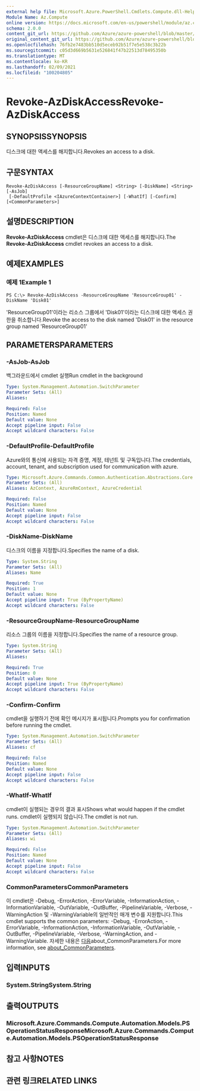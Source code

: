 ```yaml
---
external help file: Microsoft.Azure.PowerShell.Cmdlets.Compute.dll-Help.xml
Module Name: Az.Compute
online version: https://docs.microsoft.com/en-us/powershell/module/az.compute/revoke-azdiskaccess
schema: 2.0.0
content_git_url: https://github.com/Azure/azure-powershell/blob/master/src/Compute/Compute/help/Revoke-AzDiskAccess.md
original_content_git_url: https://github.com/Azure/azure-powershell/blob/master/src/Compute/Compute/help/Revoke-AzDiskAccess.md
ms.openlocfilehash: 76fb2e7483bb510d5eceb92b51f7e5e538c3b22b
ms.sourcegitcommit: c05d3d669b5631e526841f47b22513d78495350b
ms.translationtype: MT
ms.contentlocale: ko-KR
ms.lasthandoff: 02/09/2021
ms.locfileid: "100204805"
---
```

# <span data-ttu-id="1365b-101">Revoke-AzDiskAccess</span><span class="sxs-lookup"><span data-stu-id="1365b-101">Revoke-AzDiskAccess</span></span>

## <span data-ttu-id="1365b-102">SYNOPSIS</span><span class="sxs-lookup"><span data-stu-id="1365b-102">SYNOPSIS</span></span>
<span data-ttu-id="1365b-103">디스크에 대한 액세스를 해지합니다.</span><span class="sxs-lookup"><span data-stu-id="1365b-103">Revokes an access to a disk.</span></span>

## <span data-ttu-id="1365b-104">구문</span><span class="sxs-lookup"><span data-stu-id="1365b-104">SYNTAX</span></span>

```
Revoke-AzDiskAccess [-ResourceGroupName] <String> [-DiskName] <String> [-AsJob]
 [-DefaultProfile <IAzureContextContainer>] [-WhatIf] [-Confirm] [<CommonParameters>]
```

## <span data-ttu-id="1365b-105">설명</span><span class="sxs-lookup"><span data-stu-id="1365b-105">DESCRIPTION</span></span>
<span data-ttu-id="1365b-106">**Revoke-AzDiskAccess** cmdlet은 디스크에 대한 액세스를 해지합니다.</span><span class="sxs-lookup"><span data-stu-id="1365b-106">The **Revoke-AzDiskAccess** cmdlet revokes an access to a disk.</span></span>

## <span data-ttu-id="1365b-107">예제</span><span class="sxs-lookup"><span data-stu-id="1365b-107">EXAMPLES</span></span>

### <span data-ttu-id="1365b-108">예제 1</span><span class="sxs-lookup"><span data-stu-id="1365b-108">Example 1</span></span>
```
PS C:\> Revoke-AzDiskAccess -ResourceGroupName 'ResourceGroup01' -DiskName 'Disk01'
```

<span data-ttu-id="1365b-109">'ResourceGroup01'이라는 리소스 그룹에서 'Disk01'이라는 디스크에 대한 액세스 권한을 취소합니다.</span><span class="sxs-lookup"><span data-stu-id="1365b-109">Revoke the access to the disk named 'Disk01' in the resource group named 'ResourceGroup01'</span></span>

## <span data-ttu-id="1365b-110">PARAMETERS</span><span class="sxs-lookup"><span data-stu-id="1365b-110">PARAMETERS</span></span>

### <span data-ttu-id="1365b-111">-AsJob</span><span class="sxs-lookup"><span data-stu-id="1365b-111">-AsJob</span></span>
<span data-ttu-id="1365b-112">백그라운드에서 cmdlet 실행</span><span class="sxs-lookup"><span data-stu-id="1365b-112">Run cmdlet in the background</span></span>

```yaml
Type: System.Management.Automation.SwitchParameter
Parameter Sets: (All)
Aliases:

Required: False
Position: Named
Default value: None
Accept pipeline input: False
Accept wildcard characters: False
```

### <span data-ttu-id="1365b-113">-DefaultProfile</span><span class="sxs-lookup"><span data-stu-id="1365b-113">-DefaultProfile</span></span>
<span data-ttu-id="1365b-114">Azure와의 통신에 사용되는 자격 증명, 계정, 테넌트 및 구독입니다.</span><span class="sxs-lookup"><span data-stu-id="1365b-114">The credentials, account, tenant, and subscription used for communication with azure.</span></span>

```yaml
Type: Microsoft.Azure.Commands.Common.Authentication.Abstractions.Core.IAzureContextContainer
Parameter Sets: (All)
Aliases: AzContext, AzureRmContext, AzureCredential

Required: False
Position: Named
Default value: None
Accept pipeline input: False
Accept wildcard characters: False
```

### <span data-ttu-id="1365b-115">-DiskName</span><span class="sxs-lookup"><span data-stu-id="1365b-115">-DiskName</span></span>
<span data-ttu-id="1365b-116">디스크의 이름을 지정합니다.</span><span class="sxs-lookup"><span data-stu-id="1365b-116">Specifies the name of a disk.</span></span>

```yaml
Type: System.String
Parameter Sets: (All)
Aliases: Name

Required: True
Position: 1
Default value: None
Accept pipeline input: True (ByPropertyName)
Accept wildcard characters: False
```

### <span data-ttu-id="1365b-117">-ResourceGroupName</span><span class="sxs-lookup"><span data-stu-id="1365b-117">-ResourceGroupName</span></span>
<span data-ttu-id="1365b-118">리소스 그룹의 이름을 지정합니다.</span><span class="sxs-lookup"><span data-stu-id="1365b-118">Specifies the name of a resource group.</span></span>

```yaml
Type: System.String
Parameter Sets: (All)
Aliases:

Required: True
Position: 0
Default value: None
Accept pipeline input: True (ByPropertyName)
Accept wildcard characters: False
```

### <span data-ttu-id="1365b-119">-Confirm</span><span class="sxs-lookup"><span data-stu-id="1365b-119">-Confirm</span></span>
<span data-ttu-id="1365b-120">cmdlet을 실행하기 전에 확인 메시지가 표시됩니다.</span><span class="sxs-lookup"><span data-stu-id="1365b-120">Prompts you for confirmation before running the cmdlet.</span></span>

```yaml
Type: System.Management.Automation.SwitchParameter
Parameter Sets: (All)
Aliases: cf

Required: False
Position: Named
Default value: None
Accept pipeline input: False
Accept wildcard characters: False
```

### <span data-ttu-id="1365b-121">-WhatIf</span><span class="sxs-lookup"><span data-stu-id="1365b-121">-WhatIf</span></span>
<span data-ttu-id="1365b-122">cmdlet이 실행되는 경우의 결과 표시</span><span class="sxs-lookup"><span data-stu-id="1365b-122">Shows what would happen if the cmdlet runs.</span></span> <span data-ttu-id="1365b-123">cmdlet이 실행되지 않습니다.</span><span class="sxs-lookup"><span data-stu-id="1365b-123">The cmdlet is not run.</span></span>

```yaml
Type: System.Management.Automation.SwitchParameter
Parameter Sets: (All)
Aliases: wi

Required: False
Position: Named
Default value: None
Accept pipeline input: False
Accept wildcard characters: False
```

### <span data-ttu-id="1365b-124">CommonParameters</span><span class="sxs-lookup"><span data-stu-id="1365b-124">CommonParameters</span></span>
<span data-ttu-id="1365b-125">이 cmdlet은 -Debug, -ErrorAction, -ErrorVariable, -InformationAction, -InformationVariable, -OutVariable, -OutBuffer, -PipelineVariable, -Verbose, -WarningAction 및 -WarningVariable의 일반적인 매개 변수를 지원합니다.</span><span class="sxs-lookup"><span data-stu-id="1365b-125">This cmdlet supports the common parameters: -Debug, -ErrorAction, -ErrorVariable, -InformationAction, -InformationVariable, -OutVariable, -OutBuffer, -PipelineVariable, -Verbose, -WarningAction, and -WarningVariable.</span></span> <span data-ttu-id="1365b-126">자세한 내용은 [다음](http://go.microsoft.com/fwlink/?LinkID=113216)about_CommonParameters.</span><span class="sxs-lookup"><span data-stu-id="1365b-126">For more information, see [about_CommonParameters](http://go.microsoft.com/fwlink/?LinkID=113216).</span></span>

## <span data-ttu-id="1365b-127">입력</span><span class="sxs-lookup"><span data-stu-id="1365b-127">INPUTS</span></span>

### <span data-ttu-id="1365b-128">System.String</span><span class="sxs-lookup"><span data-stu-id="1365b-128">System.String</span></span>

## <span data-ttu-id="1365b-129">출력</span><span class="sxs-lookup"><span data-stu-id="1365b-129">OUTPUTS</span></span>

### <span data-ttu-id="1365b-130">Microsoft.Azure.Commands.Compute.Automation.Models.PSOperationStatusResponse</span><span class="sxs-lookup"><span data-stu-id="1365b-130">Microsoft.Azure.Commands.Compute.Automation.Models.PSOperationStatusResponse</span></span>

## <span data-ttu-id="1365b-131">참고 사항</span><span class="sxs-lookup"><span data-stu-id="1365b-131">NOTES</span></span>

## <span data-ttu-id="1365b-132">관련 링크</span><span class="sxs-lookup"><span data-stu-id="1365b-132">RELATED LINKS</span></span>
